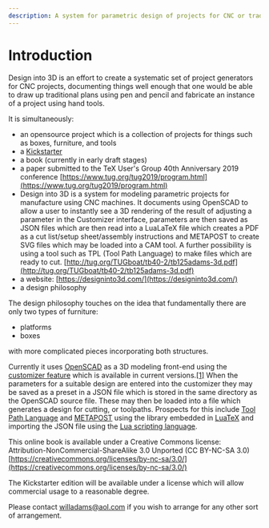 ```yaml
---
description: A system for parametric design of projects for CNC or traditional techniques
---
```


# Introduction

Design into 3D is an effort to create a systematic set of project generators for CNC projects, documenting things well enough that one would be able to draw up traditional plans using pen and pencil and fabricate an instance of a project using hand tools.

It is simultaneously:

*  an opensource project which is a collection of projects for things such as boxes, furniture, and tools
*  a [Kickstarter](https://www.kickstarter.com/projects/designinto3d/design-into-3d-a-book-of-customizable-project-desi)
*  a book \(currently in early draft stages\)
*  a paper submitted to the TeX User's Group 40th Anniversary 2019 conference [https://www.tug.org/tug2019/program.html](https://www.tug.org/tug2019/program.html)
  *  Design into 3D is a system for modeling parametric projects for manufacture using CNC machines. It documents using OpenSCAD to allow a user to instantly see a 3D rendering of the result of adjusting a parameter in the Customizer interface, parameters are then saved as JSON files which are then read into a LuaLaTeX file which creates a PDF as a cut list/setup sheet/assembly instructions and METAPOST to create SVG files which may be loaded into a CAM tool. A further possibility is using a tool such as TPL \(Tool Path Language\) to make files which are ready to cut. [http://tug.org/TUGboat/tb40-2/tb125adams-3d.pdf](http://tug.org/TUGboat/tb40-2/tb125adams-3d.pdf)
*  a website: [https://designinto3d.com/](https://designinto3d.com/)
*  a design philosophy

The design philosophy touches on the idea that fundamentally there are only two types of furniture:

*  platforms
*  boxes

with more complicated pieces incorporating both structures.

Currently it uses [OpenSCAD](https://wiki.shapeoko.com/index.php/OpenSCAD) as a 3D modeling front-end using the [customizer feature](https://github.com/openscad/openscad/issues/1781) which is available in current versions.[\[1\]](http://www.openscad.org/news.html#20190518) When the parameters for a suitable design are entered into the customizer they may be saved as a preset in a JSON file which is stored in the same directory as the OpenSCAD source file. These may then be loaded into a file which generates a design for cutting, or toolpaths. Prospects for this include [Tool Path Language](https://tplang.org/) and [METAPOST](https://wiki.shapeoko.com/index.php/METAPOST) using the library embedded in [LuaTeX](http://luatex.org/) and importing the JSON file using the [Lua scripting language](http://www.lua.org/).

This online book is available under a Creative Commons license: Attribution-NonCommercial-ShareAlike 3.0 Unported \(CC BY-NC-SA 3.0\) [https://creativecommons.org/licenses/by-nc-sa/3.0/](https://creativecommons.org/licenses/by-nc-sa/3.0/) 

The Kickstarter edition will be available under a license which will allow commercial usage to a reasonable degree.

Please contact willadams@aol.com if you wish to arrange for any other sort of arrangement.

